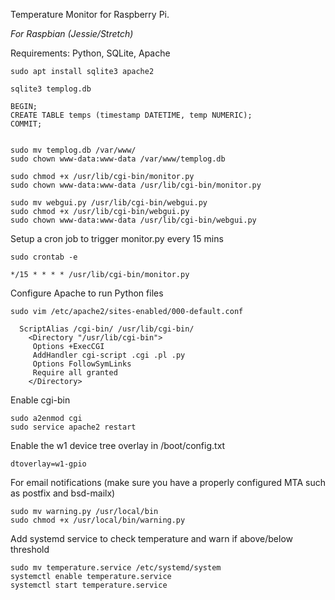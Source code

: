 Temperature Monitor for Raspberry Pi. 

*For Raspbian (Jessie/Stretch)*

Requirements: Python, SQLite, Apache

    sudo apt install sqlite3 apache2

    sqlite3 templog.db

    BEGIN;
    CREATE TABLE temps (timestamp DATETIME, temp NUMERIC);
    COMMIT;


    sudo mv templog.db /var/www/
    sudo chown www-data:www-data /var/www/templog.db 

    sudo chmod +x /usr/lib/cgi-bin/monitor.py 
    sudo chown www-data:www-data /usr/lib/cgi-bin/monitor.py
    
    sudo mv webgui.py /usr/lib/cgi-bin/webgui.py
    sudo chmod +x /usr/lib/cgi-bin/webgui.py
    sudo chown www-data:www-data /usr/lib/cgi-bin/webgui.py

Setup a cron job to trigger monitor.py every 15 mins

    sudo crontab -e

    */15 * * * * /usr/lib/cgi-bin/monitor.py

Configure Apache to run Python files

    sudo vim /etc/apache2/sites-enabled/000-default.conf

      ScriptAlias /cgi-bin/ /usr/lib/cgi-bin/
        <Directory "/usr/lib/cgi-bin">
         Options +ExecCGI
         AddHandler cgi-script .cgi .pl .py
         Options FollowSymLinks
         Require all granted
        </Directory>

Enable cgi-bin

    sudo a2enmod cgi
    sudo service apache2 restart

Enable the w1 device tree overlay in /boot/config.txt

    dtoverlay=w1-gpio
   
For email notifications (make sure you have a properly configured MTA such as postfix and bsd-mailx)

    sudo mv warning.py /usr/local/bin
    sudo chmod +x /usr/local/bin/warning.py

Add systemd service to check temperature and warn if above/below threshold

    sudo mv temperature.service /etc/systemd/system
    systemctl enable temperature.service
    systemctl start temperature.service
